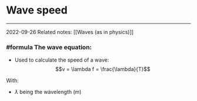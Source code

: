 # Wave speed
---
2022-09-26
Related notes: [[Waves (as in physics)]]

### #formula The wave equation:
- Used to calculate the speed of a wave: 
$$v = \lambda f = \frac{\lambda}{T}$$

With:
- $\lambda$ being the wavelength (m)